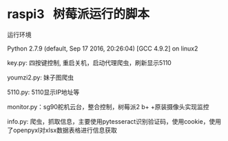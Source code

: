# raspi3   树莓派运行的脚本

运行环境

Python 2.7.9 (default, Sep 17 2016, 20:26:04)
[GCC 4.9.2] on linux2

key.py: 四按键控制, 重启关机，启动代理爬虫，刷新显示5110

youmzi2.py: 妹子图爬虫

5110.py: 5110显示IP地址等

monitor.py：sg90舵机云台，整合控制，树莓派2 b+ +原装摄像头实现监控

info.py: 爬虫，抓取信息，主要使用pytesseract识别验证码，使用cookie，使用了openpyxl对xlsx数据表格进行信息获取

